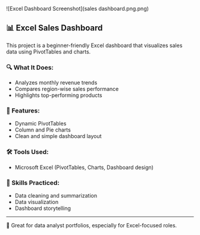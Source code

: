 ![Excel Dashboard Screenshot](sales dashboard.png.png)


## 📊 Excel Sales Dashboard

This project is a beginner-friendly Excel dashboard that visualizes sales data using PivotTables and charts.

### 🔍 What It Does:
- Analyzes monthly revenue trends
- Compares region-wise sales performance
- Highlights top-performing products

### 📁 Features:
- Dynamic PivotTables
- Column and Pie charts
- Clean and simple dashboard layout

### 🛠 Tools Used:
- Microsoft Excel (PivotTables, Charts, Dashboard design)

### 📌 Skills Practiced:
- Data cleaning and summarization
- Data visualization
- Dashboard storytelling

---

🎯 Great for data analyst portfolios, especially for Excel-focused roles.
